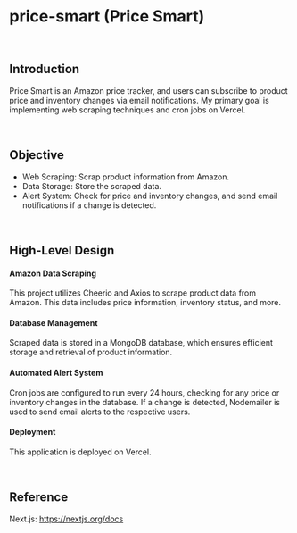 # price-smart (Price Smart)

<br>

## Introduction
Price Smart is an Amazon price tracker, and users can subscribe to product price and inventory changes via email notifications. 
My primary goal is implementing web scraping techniques and cron jobs on Vercel.


<br>

## Objective
- Web Scraping: Scrap product information from Amazon.
- Data Storage: Store the scraped data.
- Alert System: Check for price and inventory changes, and send email notifications if a change is detected.

<br> 

## High-Level Design


#### Amazon Data Scraping
This project utilizes Cheerio and Axios to scrape product data from Amazon. This data includes price information, inventory status, and more.

#### Database Management
Scraped data is stored in a MongoDB database, which ensures efficient storage and retrieval of product information.

#### Automated Alert System
Cron jobs are configured to run every 24 hours, checking for any price or inventory changes in the database. If a change is detected, Nodemailer is used to send email alerts to the respective users.

#### Deployment
This application is deployed on Vercel.

<br> 

## Reference
Next.js: https://nextjs.org/docs
